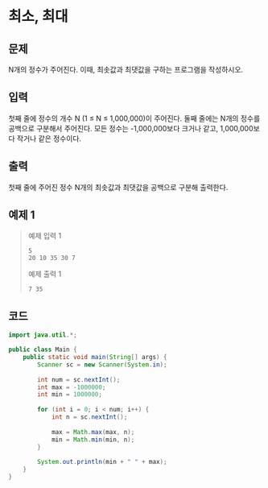 # 최소, 최대

## 문제
N개의 정수가 주어진다. 이때, 최솟값과 최댓값을 구하는 프로그램을 작성하시오.

## 입력
첫째 줄에 정수의 개수 N (1 ≤ N ≤ 1,000,000)이 주어진다. 둘째 줄에는 N개의 정수를 공백으로 구분해서 주어진다. 모든 정수는 -1,000,000보다 크거나 같고, 1,000,000보다 작거나 같은 정수이다.

## 출력
첫째 줄에 주어진 정수 N개의 최솟값과 최댓값을 공백으로 구분해 출력한다.

## 예제 1

> 예제 입력 1
> ```
> 5
> 20 10 35 30 7
> ```
> 예제 출력 1
> ```
> 7 35
> ```

## 코드
```java
import java.util.*;

public class Main {
    public static void main(String[] args) {
        Scanner sc = new Scanner(System.in);
        
        int num = sc.nextInt();
        int max = -1000000;
        int min = 1000000;
        
        for (int i = 0; i < num; i++) {
            int n = sc.nextInt();
            
            max = Math.max(max, n);
            min = Math.min(min, n);
        }
        
        System.out.println(min + " " + max);
    }
}
```
